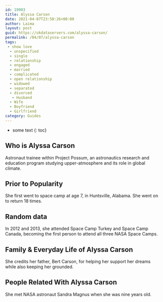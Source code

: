 ```yaml
---
id: 19903
title: Alyssa Carson
date: 2021-04-07T23:50:26+00:00
author: Laima
layout: post
guid: https://ukdataservers.com/alyssa-carson/
permalink: /04/07/alyssa-carson
tags:
 - show love
  - unspecified
  - single
  - relationship
  - engaged
  - married
  - complicated
  - open relationship
  - widowed
  - separated
  - divorced
   - Husband
  - Wife
  - Boyfriend
  - Girlfriend
category: Guides
---
```


* some text
{: toc}


## Who is Alyssa Carson
                  
                  
                  
Astronaut trainee within Project Possum, an astronautics research and education program studying upper-atmosphere and its role in global climate. 
                  
              
            
              
            
                
                
                
## Prior to Popularity
                  
                  
                  
She first went to space camp at age 7, in Huntsville, Alabama. She went on to return 18 times. 
                  
              
            
              
            
                
                
                
## Random data
                  
                  
                  
In 2012 and 2013, she attended Space Camp Turkey and Space Camp Canada, becoming the first person to attend all three NASA Space Camps. 
                  
              
            
              
            
                
                
                
## Family & Everyday Life of Alyssa Carson
                  
                  
                  
She credits her father, Bert Carson, for helping her support her dreams while also keeping her grounded. 
                  
              
            
              
            
                
                
                
## People Related With Alyssa Carson
                  
                  
                  
She met NASA astronaut Sandra Magnus when she was nine years old. 
                  
              
            
              
            
                
              
            
              
              
            
            
              
            
          
          
          